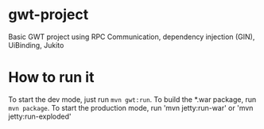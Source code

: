 gwt-project
===========
Basic GWT project using RPC Communication, dependency injection (GIN), UiBinding, Jukito

How to run it
===
To start the dev mode, just run `mvn gwt:run`.
To build the *.war package, run `mvn package`.
To start the production mode, run 'mvn jetty:run-war' or 'mvn jetty:run-exploded'